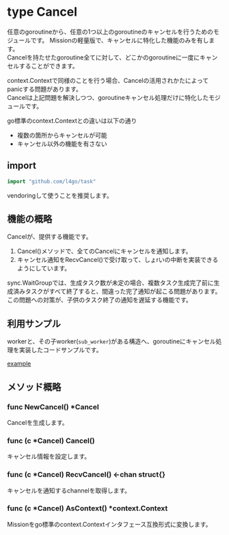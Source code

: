 # type Cancel
任意のgoroutineから、任意の1つ以上のgoroutineのキャンセルを行うためのモジュールです。
Missionの軽量版で、キャンセルに特化した機能のみを有します。  
Cancelを持たせたgoroutine全てに対して、どこかのgoroutineに一度にキャンセルすることができます。

context.Contextで同様のことを行う場合、Cancelの活用されかたによってpanicする問題があります。  
Cancelは上記問題を解決しつつ、goroutineキャンセル処理だけに特化したモジュールです。  

go標準のcontext.Contextとの違いは以下の通り
* 複数の箇所からキャンセルが可能
* キャンセル以外の機能を有さない

## import
```go
import "github.com/l4go/task"
```
vendoringして使うことを推奨します。

## 機能の概略
Cancelが、提供する機能です。

1. Cancel()メソッドで、全てのCancelにキャンセルを通知します。
1. キャンセル通知をRecvCancel()で受け取って、しょrいの中断を実装できるようにしています。

sync.WaitGroupでは、生成タスク数が未定の場合、複数タスク生成完了前に生成済みタスクがすべて終了すると、間違った完了通知が起こる問題があります。  
この問題への対策が、子供のタスク終了の通知を遅延する機能です。

## 利用サンプル
workerと、その子worker(`sub_worker`)がある構造へ、goroutineにキャンセル処理を実装したコードサンプルです。  

[example](../examples/ex_cancel/ex_cancel.go)

## メソッド概略

### func NewCancel() \*Cancel

Cancelを生成します。

### func (c \*Cancel) Cancel()

キャンセル情報を設定します。

### func (c \*Cancel) RecvCancel() <-chan struct{}

キャンセルを通知するchannelを取得します。

### func (c \*Cancel) AsContext() \*context.Context

Missionをgo標準のcontext\.Contextインタフェース互換形式に変換します。
